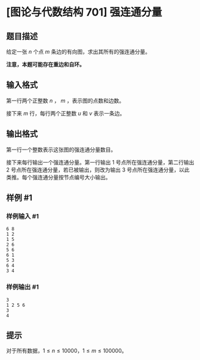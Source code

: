 # [图论与代数结构 701] 强连通分量

## 题目描述

给定一张 $n$ 个点 $m$ 条边的有向图，求出其所有的强连通分量。

**注意，本题可能存在重边和自环。**

## 输入格式

第一行两个正整数 $n$ ， $m$ ，表示图的点数和边数。

接下来 $m$ 行，每行两个正整数 $u$ 和 $v$ 表示一条边。

## 输出格式

第一行一个整数表示这张图的强连通分量数目。

接下来每行输出一个强连通分量。第一行输出 1 号点所在强连通分量，第二行输出 2 号点所在强连通分量，若已被输出，则改为输出 3 号点所在强连通分量，以此类推。每个强连通分量按节点编号大小输出。


## 样例 #1

### 样例输入 #1
```
6 8
1 2
1 5
2 6
5 6
6 1
5 3
6 4
3 4
```

### 样例输出 #1

```
3
1 2 5 6
3
4
```

## 提示

对于所有数据，$1 \le n \le 10000$，$1 \le m \le 100000$。
